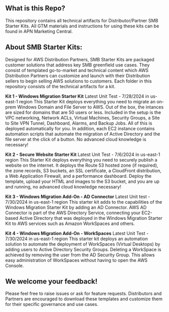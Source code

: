 ## What is this Repo?
This repository contains all technical artifacts for Distributor/Partner SMB Starter Kits. All GTM materials and instructions for using these kits can be found in APN Marketing Central.
## About SMB Starter Kits:
Designed for AWS Distribution Partners, SMB Starter Kits are packaged customer solutions that address key SMB greenfield use cases. They consist of templated go-to-market and technical content which AWS Distribution Partners can customize and launch with their Distribution sellers to begin selling AWS solutions to customers. Each folder in this repository consists of the technical artifacts for a kit.

**Kit 1 - Windows Migration Starter Kit**
Latest Unit Test - 7/28/2024 in us-east-1 region
This Starter Kit deploys everything you need to migrate an on-prem Windows Domain and File Server to AWS. Out of the box, the intances are sized for domains that are 50 users or less. Included in the setup is the VPC networking, Network ACLs, Virtual Machines, Security Groups, a Site to Site VPN Tunnel, Dashboard, Alarms, and Backup Jobs. All of this is deployed automatically for you. In addition, each EC2 instance contains automation scripts that automate the migration of Active Directory and the file server at the click of a button. No advanced cloud knowledge is necessary!

**Kit 2 - Secure Website Starter Kit**
Latest Unit Test - 7/6/2024 in us-east-1 region
This Starter Kit deploys everything you need to securely publish a website on the internet. It deploys the Route 53 hosted zone (if required), the zone records, S3 buckets, an SSL certificate, a CloudFront distribution, a Web Application Firewall, and a performance dashboard. Deploy the template, upload your HTML and images to the S3 bucket, and you are up and running, no advanced cloud knowledge necessary!

**Kit 3 - Windows Migration Add-On - AD Connector**
Latest Unit test - 7/30/2024 in us-east-1 region
This starter kit adds to the capabilities of the Windows Migration Starter Kit by adding an AD Connector. AWS AD Connector is part of the AWS Directory Service, connecting your EC2-based Active Directory that was deployed in the Windows Migration Starter Kit to AWS services such as Amazon WorkSpaces and others. 

**Kit 4 - Windows Migration Add-On - WorkSpaces**
Latest Unit Test - 7/30/2024 in us-east-1 region
This starter kit deploys an automation solution to automate the deployment of WorkSpaces (Virtual Desktops) by adding users to Active Directory Security Groups. Deleting a WorkSpace is achieved by removing the user from the AD Security Group. This allows easy administration of WorkSpaces without having to open the AWS Console. 

## We welcome your feedback!
Please feel free to raise issues or ask for feature requests. Distributors and Partners are encouraged to download these templates and customize them for their specific governance and use cases. 
